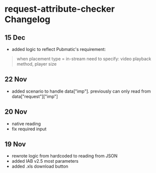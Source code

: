 # request-attribute-checker Changelog

## 15 Dec
* added logic to reflect Pubmatic's requirement: 
> when placement type = in-stream
> need to specify: video playback method, player size 

## 22 Nov
* added scenario to handle data["imp"]. previously can only read from data["request"]["imp"]

## 20 Nov
* native reading
* fix required input

## 19 Nov
* rewrote logic from hardcoded to reading from JSON
* added IAB v2.5 most parameters
* added .xls download button